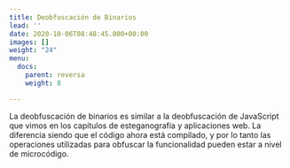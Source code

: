 ```yaml
---
title: Deobfuscación de Binarios
lead: ''
date: 2020-10-06T08:48:45.000+00:00
images: []
weight: "24"
menu:
  docs:
    parent: reversa
    weight: 8

---
```

La deobfuscación de binarios es similar a la deobfuscación de JavaScript que vimos en los capítulos de
esteganografía y aplicaciones web. La diferencia siendo que el código ahora está compilado,
y por lo tanto las operaciones utilizadas para obfuscar la funcionalidad pueden estar a nivel de microcódigo.